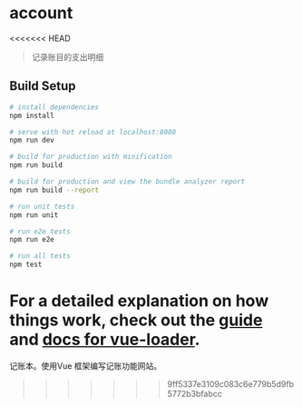 # account
<<<<<<< HEAD

>  记录账目的支出明细

## Build Setup

``` bash
# install dependencies
npm install

# serve with hot reload at localhost:8080
npm run dev

# build for production with minification
npm run build

# build for production and view the bundle analyzer report
npm run build --report

# run unit tests
npm run unit

# run e2e tests
npm run e2e

# run all tests
npm test
```

For a detailed explanation on how things work, check out the [guide](http://vuejs-templates.github.io/webpack/) and [docs for vue-loader](http://vuejs.github.io/vue-loader).
=======
记账本。使用Vue 框架编写记账功能网站。
>>>>>>> 9ff5337e3109c083c6e779b5d9fb5772b3bfabcc
